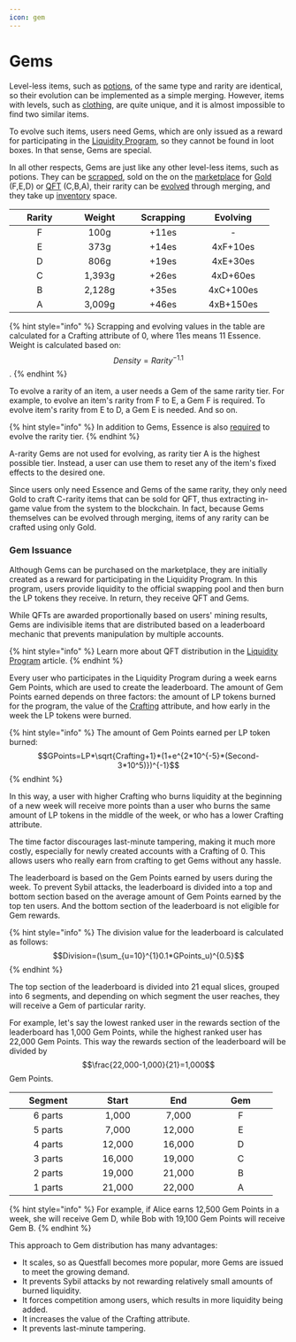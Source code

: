 ```yaml
---
icon: gem
---
```


# Gems

Level-less items, such as [potions](potions.md), of the same type and rarity are identical, so their evolution can be implemented as a simple merging. However, items with levels, such as [clothing](../items.md), are quite unique, and it is almost impossible to find two similar items.

To evolve such items, users need Gems, which are only issued as a reward for participating in the [Liquidity Program](../../../infrastructure/liquidity-providers.md), so they cannot be found in loot boxes. In that sense, Gems are special.

In all other respects, Gems are just like any other level-less items, such as potions. They can be [scrapped](../rpg-attributes/crafting.md#scrapping), sold on the on the [marketplace](../../../infrastructure/marketplace.md) for [Gold](../../../assets/gold-in-game.md) (F,E,D) or [QFT](../../../assets/questfall-tokens-qft.md) (C,B,A), their rarity can be [evolved](../rpg-attributes/crafting.md#evolving) through merging, and they take up [inventory](../rpg-attributes/inventory.md) space.

<table><thead><tr><th width="94" align="center">Rarity</th><th width="91" align="center">Weight </th><th width="107" align="center">Scrapping</th><th width="115" align="center">Evolving</th></tr></thead><tbody><tr><td align="center">F</td><td align="center">100g</td><td align="center">+11es</td><td align="center">-</td></tr><tr><td align="center">E</td><td align="center">373g</td><td align="center">+14es</td><td align="center">4xF+10es</td></tr><tr><td align="center">D</td><td align="center">806g</td><td align="center">+19es</td><td align="center">4xE+30es</td></tr><tr><td align="center">C</td><td align="center">1,393g</td><td align="center">+26es</td><td align="center">4xD+60es</td></tr><tr><td align="center">B</td><td align="center">2,128g</td><td align="center">+35es</td><td align="center">4xC+100es</td></tr><tr><td align="center">A</td><td align="center">3,009g</td><td align="center">+46es</td><td align="center">4xB+150es</td></tr></tbody></table>

{% hint style="info" %}
Scrapping and evolving values in the table are calculated for a Crafting attribute of 0, where 11es means 11 Essence. Weight is calculated based on: $$Density=Rarity^{-1.1}$$.
{% endhint %}

To evolve a rarity of an item, a user needs a Gem of the same rarity tier. For example, to evolve an item's rarity from F to E, a Gem F is required. To evolve item's rarity from E to D, a Gem E is needed. And so on.

{% hint style="info" %}
In addition to Gems, Essence is also [required](../rpg-attributes/crafting.md#evolving) to evolve the rarity tier.
{% endhint %}

A-rarity Gems are not used for evolving, as rarity tier A is the highest possible tier. Instead, a user can use them to reset any of the item's fixed effects to the desired one.

Since users only need Essence and Gems of the same rarity, they only need Gold to craft C-rarity items that can be sold for QFT, thus extracting in-game value from the system to the blockchain. In fact, because Gems themselves can be evolved through merging, items of any rarity can be crafted using only Gold.

### Gem Issuance

Although Gems can be purchased on the marketplace, they are initially created as a reward for participating in the Liquidity Program. In this program, users provide liquidity to the official swapping pool and then burn the LP tokens they receive. In return, they receive QFT and Gems.

While QFTs are awarded proportionally based on users' mining results, Gems are indivisible items that are distributed based on a leaderboard mechanic that prevents manipulation by multiple accounts.

{% hint style="info" %}
Learn more about QFT distribution in the [Liquidity Program](../../../infrastructure/liquidity-providers.md) article.
{% endhint %}

Every user who participates in the Liquidity Program during a week earns Gem Points, which are used to create the leaderboard. The amount of Gem Points earned depends on three factors: the amount of LP tokens burned for the program, the value of the [Crafting](../rpg-attributes/crafting.md) attribute, and how early in the week the LP tokens were burned.

{% hint style="info" %}
The amount of Gem Points earned per LP token burned: \
$$GPoints=LP*\sqrt{Crafting+1}*(1+e^{2*10^{-5}*(Second-3*10^5)})^{-1}$$
{% endhint %}

In this way, a user with higher Crafting who burns liquidity at the beginning of a new week will receive more points than a user who burns the same amount of LP tokens in the middle of the week, or who has a lower Crafting attribute.

The time factor discourages last-minute tampering, making it much more costly, especially for newly created accounts with a Crafting of 0. This allows users who really earn from crafting to get Gems without any hassle.

The leaderboard is based on the Gem Points earned by users during the week. To prevent Sybil attacks, the leaderboard is divided into a top and bottom section based on the average amount of Gem Points earned by the top ten users. And the bottom section of the leaderboard is not eligible for Gem rewards.

{% hint style="info" %}
The division value for the leaderboard is calculated as follows: $$Division=(\sum_{u=10}^{1}0.1*GPoints_u)^{0.5}$$
{% endhint %}

The top section of the leaderboard is divided into 21 equal slices, grouped into 6 segments, and depending on which segment the user reaches, they will receive a Gem of particular rarity.

For example, let's say the lowest ranked user in the rewards section of the leaderboard has 1,000 Gem Points, while the highest ranked user has 22,000 Gem Points. This way the rewards section of the leaderboard will be divided by $$\frac{22,000-1,000}{21}=1,000$$ Gem Points.

<table><thead><tr><th width="125" align="center">Segment</th><th width="95" align="center">Start</th><th width="93" align="center">End</th><th width="100" align="center">Gem</th></tr></thead><tbody><tr><td align="center">6 parts</td><td align="center">1,000</td><td align="center">7,000</td><td align="center">F</td></tr><tr><td align="center">5 parts</td><td align="center">7,000</td><td align="center">12,000</td><td align="center">E</td></tr><tr><td align="center">4 parts</td><td align="center">12,000</td><td align="center">16,000</td><td align="center">D</td></tr><tr><td align="center">3 parts</td><td align="center">16,000</td><td align="center">19,000</td><td align="center">C</td></tr><tr><td align="center">2 parts</td><td align="center">19,000</td><td align="center">21,000</td><td align="center">B</td></tr><tr><td align="center">1 parts</td><td align="center">21,000</td><td align="center">22,000</td><td align="center">A</td></tr></tbody></table>

{% hint style="info" %}
For example, if Alice earns 12,500 Gem Points in a week, she will receive Gem D, while Bob with 19,100 Gem Points will receive Gem B.
{% endhint %}

This approach to Gem distribution has many advantages:

* It scales, so as Questfall becomes more popular, more Gems are issued to meet the growing demand.
* It prevents Sybil attacks by not rewarding relatively small amounts of burned liquidity.
* It forces competition among users, which results in more liquidity being added.
* It increases the value of the Crafting attribute.
* It prevents last-minute tampering.
